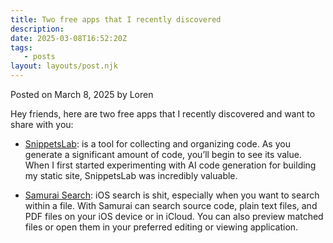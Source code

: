```yaml
---
title: Two free apps that I recently discovered
description:
date: 2025-03-08T16:52:20Z
tags:
   - posts
layout: layouts/post.njk
---
```


Posted on March 8, 2025 by Loren

Hey friends, here are two free apps that I recently discovered and want to share with you:

-  [SnippetsLab](https://www.renfei.org/snippets-lab/): is a tool for collecting and organizing code. As you generate a significant amount of code, you’ll begin to see its value. When I first started experimenting with AI code generation for building my static site, SnippetsLab was incredibly valuable.

-  [Samurai Search](https://samarama.net/samuraisearch/): iOS search is shit, especially when you want to search within a file. With Samurai can search source code, plain text files, and PDF files on your iOS device or in iCloud. You can also preview matched files or open them in your preferred editing or viewing application.

